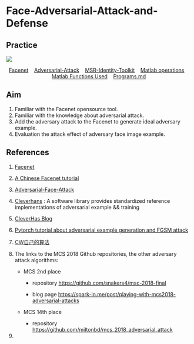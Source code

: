 # Face-Adversarial-Attack-and-Defense

## Practice 

![](https://camo.githubusercontent.com/a9b4caf5102854705b575b2a0efd06a7808b36fb/68747470733a2f2f696d672e736869656c64732e696f2f62616467652f6275696c642d737563636573732d677265656e)

<p align="center">
	<a href="./docs/Facenet-Opensource-Tool.md">Facenet</a>&nbsp;&nbsp;&nbsp;
	<a href="./docs/Adversarial-Attack-and-Detection.md">Adversarial-Attack</a>&nbsp;&nbsp;&nbsp;
	<a href="./docs/MSR-Identity-Toolkit.md">MSR-Identity-Toolkit</a>&nbsp;&nbsp;&nbsp;
	<a href="./docs/matlab-common-operations.md">Matlab operations</a>&nbsp;&nbsp;&nbsp;
	<a href="./docs/matlab-functions-you-will-encounter.md">Matlab Functions Used</a>&nbsp;&nbsp;&nbsp;
	<a href="./docs/Programs.md">Programs.md</a>
</p>

## Aim

1. Familiar with the Facenet opensource tool.
2. Familiar with the knowledge about adversarial attack.
3. Add the adversary attack to the Facenet to generate ideal adversary example. 
4. Evaluation the attack effect of adversary face image example.



## References

1. [Facenet](https://github.com/davidsandberg/facenet)

2. [A Chinese Facenet tutorial](https://blog.csdn.net/u013044310/article/details/79556099)

3. [Adversarial-Face-Attack](https://github.com/ppwwyyxx/Adversarial-Face-Attack)

4. [Cleverhans](https://github.com/tensorflow/cleverhans) : A software library provides standardized reference implementations of adversarial example && training

5. [CleverHas Blog](http://www.cleverhans.io/)

6. [Pytorch tutorial about adversarial example generation and FGSM attack](https://pytorch.org/tutorials/beginner/fgsm_tutorial.html)

7. [CW自己的算法](https://github.com/carlini/nn_robust_attacks)

8. The links to the MCS 2018 Github repositories, the other adversary attack algorithms:

   - MCS 2nd place

     - repository https://github.com/snakers4/msc-2018-final

     - blog page https://spark-in.me/post/playing-with-mcs2018-adversarial-attacks

   - MCS 14th place

     - repository https://github.com/miltonbd/mcs_2018_adversarial_attack 

9. 